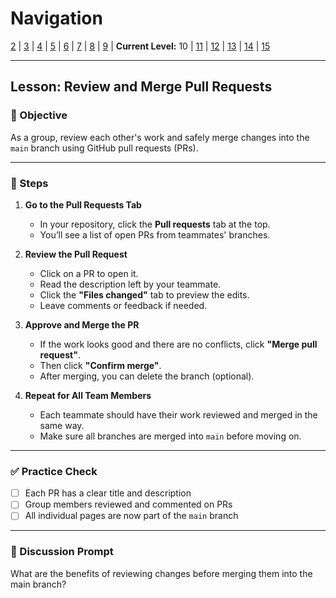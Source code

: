 # Navigation
[2](./github-collaboration-lv2.md) | [3](./github-collaboration-lv3.md) | [4](./github-collaboration-lv4.md) | [5](./github-collaboration-lv5.md) | [6](./github-collaboration-lv6.md) | [7](./github-collaboration-lv7.md) | [8](./github-collaboration-lv8.md) | [9](./github-collaboration-lv9.md) | **Current Level:** 10 | [11](./github-collaboration-lv11.md) | [12](./github-collaboration-lv12.md) | [13](./github-collaboration-lv13.md) | [14](./github-collaboration-lv14.md) | [15](./github-collaboration-lv15.md)

---

## Lesson: Review and Merge Pull Requests

### 🎯 Objective

As a group, review each other's work and safely merge changes into the `main` branch using GitHub pull requests (PRs).

---

### 👣 Steps

1. **Go to the Pull Requests Tab**

   * In your repository, click the **Pull requests** tab at the top.
   * You’ll see a list of open PRs from teammates' branches.

2. **Review the Pull Request**

   * Click on a PR to open it.
   * Read the description left by your teammate.
   * Click the **"Files changed"** tab to preview the edits.
   * Leave comments or feedback if needed.

3. **Approve and Merge the PR**

   * If the work looks good and there are no conflicts, click **"Merge pull request"**.
   * Then click **"Confirm merge"**.
   * After merging, you can delete the branch (optional).

4. **Repeat for All Team Members**

   * Each teammate should have their work reviewed and merged in the same way.
   * Make sure all branches are merged into `main` before moving on.

---

### ✅ Practice Check

* [ ] Each PR has a clear title and description
* [ ] Group members reviewed and commented on PRs
* [ ] All individual pages are now part of the `main` branch

---

### 💬 Discussion Prompt

What are the benefits of reviewing changes before merging them into the main branch?
